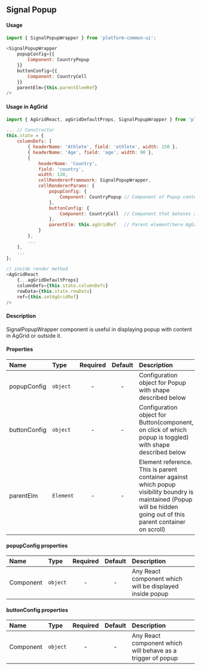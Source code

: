 ## Signal Popup
#### Usage
```js
import { SignalPopupWrapper } from 'platform-common-ui';
```
```js
<SignalPopupWrapper
    popupConfig={{
        Component: CountryPopup
    }}
    buttonConfig={{
        Component: CountryCell
    }}
    parentElm={this.parentElemRef}
/>
```

#### Usage in AgGrid
```js
import { AgGridReact, agGridDefaultProps, SignalPopupWrapper } from 'platform-common-ui';
```
```js
... // Constructor
this.state = {
    columnDefs: [
        { headerName: 'Athlete', field: 'athlete', width: 150 },
        { headerName: 'Age', field: 'age', width: 90 },
        {
            headerName: 'Country',
            field: 'country',
            width: 120,
            cellRendererFramework: SignalPopupWrapper,
            cellRendererParams: {
                popupConfig: {
                    Component: CountryPopup // Component of Popup content
                },
                buttonConfig: {
                    Component: CountryCell  // Component that behaves as trigger of popup
                },
                parentElm: this.agGridRef   // Parent element(here AgGrid) reference
            }
        },
        ...
    ],
    ...
};
```
```js
// inside render method
<AgGridReact
    {...agGridDefaultProps}
    columnDefs={this.state.columnDefs}
    rowData={this.state.rowData}
    ref={this.setAgGridRef}
/>
```

#### Description
SignalPopupWrapper component is useful in displaying popup with content in AgGrid or outside it.

#### Properties
Name          | Type               | Required | Default  | Description       
:---------    | :----------------- | :------: | :-----:  | :-----------
popupConfig   | `object`           | -        | -        | Configuration object for Popup with shape described below
buttonConfig  | `object`           | -        | -        | Configuration object for Button(component, on click of which popup is toggled) with shape described below
parentElm     | `Element`          | -        | -        | Element reference. This is parent container against which popup visibility boundry is maintained (Popup will be hidden going out of this parent container on scroll)

#### popupConfig properties
Name          | Type               | Required | Default  | Description       
:---------    | :----------------- | :------: | :-----:  | :-----------
Component     | `object`           | -        | -        | Any React component which will be displayed inside popup

#### buttonConfig properties
Name          | Type               | Required | Default  | Description       
:---------    | :----------------- | :------: | :-----:  | :-----------
Component     | `object`           | -        | -        | Any React component which will behave as a trigger of popup